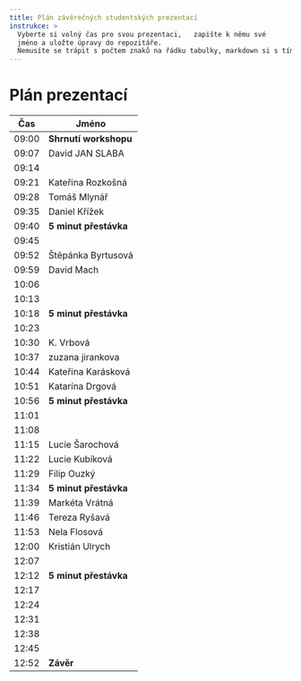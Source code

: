 ```yaml
---
title: Plán závěrečných studentských prezentací
instrukce: >
  Vyberte si volný čas pro svou prezentaci,   zapište k němu své 
  jméno a uložte úpravy do repozitáře.
  Nemusíte se trápit s počtem znaků na řádku tabulky, markdown si s tím poradí.
---
```


# Plán prezentací

| Čas   | Jméno                   |
|-------|-------------------------|
| 09:00 | **Shrnutí workshopu**   |
| 09:07 |       David JAN SLABA   |
| 09:14 |        |
| 09:21 |                  Kateřina Rozkošná       |
| 09:28 | Tomáš Mlynář                        |
| 09:35 |  Daniel Křížek                       |
| 09:40 | **5 minut přestávka**   |
| 09:45 |                         |
| 09:52 |  Štěpánka Byrtusová                        |
| 09:59 |  David Mach                       |
| 10:06 |                         |
| 10:13 |                         |
| 10:18 | **5 minut přestávka**   |
| 10:23 |                         |
| 10:30 | K. Vrbová                        |
| 10:37 |    zuzana jirankova                     |
| 10:44 |   Kateřina Karásková                      |
| 10:51 |   Katarína Drgová                      |
| 10:56 | **5 minut přestávka**   |
| 11:01 |                         |
| 11:08 |                         |
| 11:15 |Lucie Šarochová|
| 11:22 |   Lucie Kubíková        |
| 11:29 |    Filip Ouzký                     |
| 11:34 | **5 minut přestávka**   |
| 11:39 |   Markéta Vrátná                      |
| 11:46 | Tereza Ryšavá                        |
| 11:53 |  Nela Flosová                       |
| 12:00 | Kristián Ulrych         |
| 12:07 |                         |
| 12:12 | **5 minut přestávka**   |
| 12:17 |                         |
| 12:24 |                         |
| 12:31 |                         |
| 12:38 |                         |
| 12:45 |                         |
| 12:52 | **Závěr**               |
